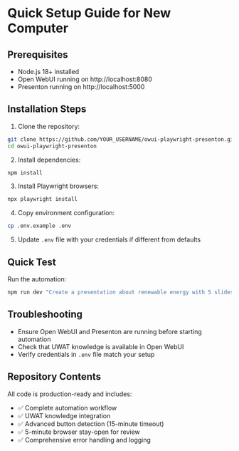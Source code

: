 # Quick Setup Guide for New Computer

## Prerequisites
- Node.js 18+ installed
- Open WebUI running on http://localhost:8080
- Presenton running on http://localhost:5000

## Installation Steps

1. Clone the repository:
```bash
git clone https://github.com/YOUR_USERNAME/owui-playwright-presenton.git
cd owui-playwright-presenton
```

2. Install dependencies:
```bash
npm install
```

3. Install Playwright browsers:
```bash
npx playwright install
```

4. Copy environment configuration:
```bash
cp .env.example .env
```

5. Update `.env` file with your credentials if different from defaults

## Quick Test

Run the automation:
```bash
npm run dev "Create a presentation about renewable energy with 5 slides"
```

## Troubleshooting

- Ensure Open WebUI and Presenton are running before starting automation
- Check that UWAT knowledge is available in Open WebUI
- Verify credentials in `.env` file match your setup

## Repository Contents

All code is production-ready and includes:
- ✅ Complete automation workflow
- ✅ UWAT knowledge integration
- ✅ Advanced button detection (15-minute timeout)
- ✅ 5-minute browser stay-open for review
- ✅ Comprehensive error handling and logging